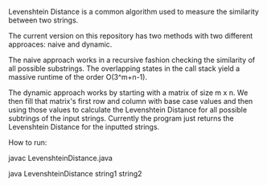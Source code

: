 Levenshtein Distance is a common algorithm used to measure the similarity between two strings.

The current version on this repository has two methods with two different approaces: naive and dynamic.

The naive approach works in a recursive fashion checking the similarity of all possible substrings. The overlapping states in the call stack yield a massive runtime of the order O(3^m+n-1).

The dynamic approach works by starting with a matrix of size m x n. We then fill that matrix's first row and column with base case values and then using those values to calculate the Levenshtein Distance for all possible subtrings of the input strings. Currently the program just returns the Levenshtein Distance for the inputted strings.

How to run:

javac LevenshteinDistance.java

java LevenshteinDistance string1 string2
